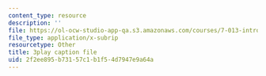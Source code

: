 ```yaml
---
content_type: resource
description: ''
file: https://ol-ocw-studio-app-qa.s3.amazonaws.com/courses/7-013-introductory-biology-spring-2013/2f2ee895b73157c1b1f54d7947e9a64a_dKLkXQEN9XU.vtt
file_type: application/x-subrip
resourcetype: Other
title: 3play caption file
uid: 2f2ee895-b731-57c1-b1f5-4d7947e9a64a
---
```


